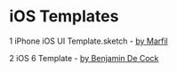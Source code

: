 # iOS Templates #


1 iPhone iOS UI Template.sketch - [by Marfil](http://www.mmarfil.com/)

2 iOS 6 Template - [by Benjamin De Cock](http://dribbble.com/shots/829306-iOS-6-Template)